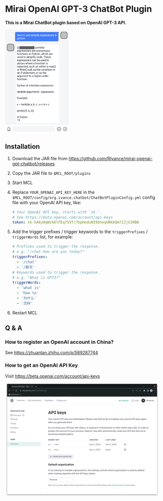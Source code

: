 # Mirai OpenAI GPT-3 ChatBot Plugin

**This is a Mirai ChatBot plugin based on OpenAI GPT-3 API.**

<img src="./assets/chatbot.png" alt="chatbot" style="zoom:33%;" />



## Installation

1. Download the JAR file from https://github.com/RIvance/mirai-openai-gpt-chatbot/releases

2. Copy the JAR file to `$MCL_ROOT/plugins`

3. Start MCL

4. Replace `YOUR_OPENAI_API_KEY_HERE` in the `$MCL_ROOT/config/org.ivance.chatbot/ChatBotPluginConfig.yml` config file with your OpenAI API key, like:

   ```yml
   # Your OpenAI API key, starts with `sk-`.
   # See https://beta.openai.com/account/api-keys
   token: sk-kA6y0qWzk6lFEq7SVTr7bpHoduNI9bheqUNkbQm7ZJjG39BA
   ```

5. Add the trigger prefixes / trigger keywords to the `triggerPrefixes` / `triggerWords` list, for example:

   ```yml
   # Prefixes used to trigger the response.
   # e.g. "/chat How are you today?"
   triggerPrefixes: 
     - '/chat'
     - '/聊天'
   # Keywords used to trigger the response.
   # e.g. "What is GPT3?"
   triggerWords: 
     - 'what is'
     - 'how to'
     - '为什么'
     - '怎样'
   ```

6. Restart MCL



## Q & A

### How to register an OpenAI account in China?

See https://zhuanlan.zhihu.com/p/589287744

### How to get an OpenAI API Key

Visit https://beta.openai.com/account/api-keys

![](./assets/api-key.png)